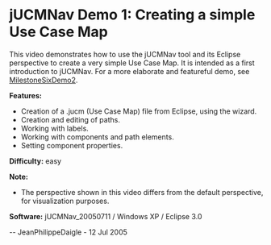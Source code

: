 # jUCMNav Demo 1: Creating a simple Use Case Map 

This video demonstrates how to use the jUCMNav tool and its Eclipse perspective to create a very simple Use Case Map. It is intended as a first introduction to jUCMNav. For a more elaborate and featureful demo, see [MilestoneSixDemo2](MilestoneSixDemo2).

**Features:**

 -   Creation of a .jucm (Use Case Map) file from Eclipse, using the wizard.
 -   Creation and editing of paths.
 -   Working with labels.
 -   Working with components and path elements.
 -   Setting component properties. 

**Difficulty:** easy

**Note:**

 -   The perspective shown in this video differs from the default perspective, for visualization purposes. 

**Software:** jUCMNav_20050711 / Windows XP / Eclipse 3.0 

-- JeanPhilippeDaigle - 12 Jul 2005 